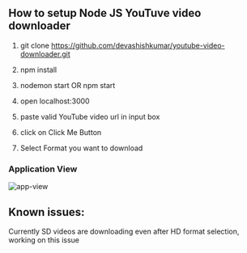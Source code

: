 ## How to setup Node JS YouTuve video downloader

1. git clone https://github.com/devashishkumar/youtube-video-downloader.git

2. npm install

3. nodemon start OR npm start

4. open localhost:3000

5. paste valid YouTube video url in input box

6. click on Click Me Button

7. Select Format you want to download

### Application View

![app-view](https://github.com/user-attachments/assets/285a2fb1-c107-4971-abdd-014203502638)

## Known issues:

Currently SD videos are downloading even after HD format selection, working on this issue